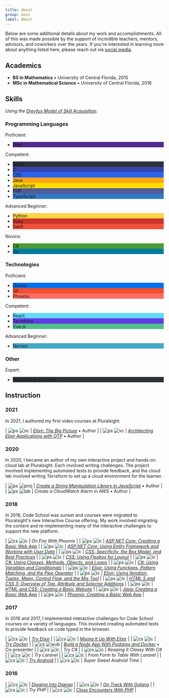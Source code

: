 ```yaml
---
title: About
group: main
label: About
---
```


Below are some additional details about my work and accomplishments.
All of this was made possible by the support of incredible teachers, mentors, advisors, and coworkers over the years.
If you're interested in learning more about anything listed here, please reach out via [social media](https://twitter.com/austin_j_foster/).

## Academics

- **BS in Mathematics** &bull; University of Central Florida, 2015
- **MSc in Mathematical Science** &bull; University of Central Florida, 2016


## Skills

_Using the [Dreyfus Model of Skill Acquisition](https://en.wikipedia.org/wiki/Dreyfus_model_of_skill_acquisition)_.

### Programming Languages

<div class="shield">
  <p>Proficient:</p>
  <ul>
    <li class="light" style="background-color: #4e2a8e">Elixir</li>
  </ul>
</div>

<div class="shield">
  <p>Competent:</p>
  <ul>
    <li class="light" style="background-color: #2b3238">Bash</li>
    <li class="light" style="background-color: #3745ac">C</li>
    <li class="light" style="background-color: #2965f1">CSS</li>
    <li class="dark" style="background-color: #FFA518">Java</li>
    <li class="dark" style="background-color: #fcdc00">JavaScript</li>
    <li class="light" style="background-color: #4F5B93">PHP</li>
    <li class="light" style="background-color: #3178c6">TypeScript</li>
  </ul>
</div>

<div class="shield">
  <p>Advanced Beginner:</p>
  <ul>
    <li class="dark" style="background-color: #ffd343">Python</li>
    <li class="light" style="background-color: #CC342D">Ruby</li>
    <li class="light" style="background-color: #F05138">Swift</li>
  </ul>
</div>

<div class="shield">
  <p>Novice:</p>
  <ul>
    <li class="light" style="background-color: #4b9c37">C#</li>
    <li class="light" style="background-color: #007d9c">Go</li>
  </ul>
</div>


### Technologies

<div class="shield">
  <p>Proficient:</p>
  <ul>
    <li class="light" style="background-color: #0073ec">Docker</li>
    <li class="light" style="background-color: #f14e32">Git</li>
    <li class="light" style="background-color: #ff6f61">Phoenix</li>
  </ul>
</div>

<div class="shield">
  <p>Competent:</p>
  <ul>
    <li class="dark" style="background-color: #61dafb">React</li>
    <li class="light" style="background-color: #623ce4">Terraform</li>
    <li class="dark" style="background-color: #4fc08d">Vue.js</li>
  </ul>
</div>

<div class="shield">
  <p>Advanced Beginner:</p>
  <ul>
    <li class="dark" style="background-color: #42a7c6">Nerves</li>
  </ul>
</div>


### Other

<div class="shield">
  <p>Expert:</p>
  <ul>
    <li class="light" style="background-color: #2b3238">Misspelling Variables</li>
  </ul>
</div>


## Instruction

### 2021

In 2021, I authored my first video courses at Pluralsight.

| ![ps][] ![vc][] | [_Elixir: The Big Picture_](https://www.pluralsight.com/courses/elixir-big-picture) &bull; Author |
| ![ps][] ![vc][] | [_Architecting Elixir Applications with OTP_](https://www.pluralsight.com/courses/elixir-architecting-applications-otp) &bull; Author |

### 2020

In 2020, I became an author of my own interactive project and hands-on cloud lab at Pluralsight. Each involved writing challenges. The project involved implementing automated tests to provide feedback, and the cloud lab involved writing Terraform to set up a cloud environment for the learner.

| ![ps][] ![proj][] | [_Create a String Manipulation Library in JavaScript_](https://www.pluralsight.com/projects/create-string-manipulation-library-in-javascript) &bull; Author |
| ![ps][] ![lab][] | _Create a CloudWatch Alarm in AWS_ &bull; Author |

### 2018

In 2018, Code School was sunset and courses were migrated to Pluralsight's new Interactive Course offering. My work involved migrating the content and re-implementing many of the interactive challenges to support the new platform.

| ![cs][] ![ic][] | _On Fire With Phoenix_ |
| ![ps][] ![ic][] | [_ASP.NET Core: Creating a Basic Web App_](https://www.pluralsight.com/interactive-courses/aspdotnet-basic-web-app) |
| ![ps][] ![ic][] | [_ASP.NET Core: Using Entity Framework and Working with User Data_](https://www.pluralsight.com/interactive-courses/aspdotnet-entity-framework-user-data) |
| ![ps][] ![ic][] | [_CSS: Specificity, the Box Model, and Best Practices_](https://www.pluralsight.com/interactive-courses/css-specificity-box-model-best-practices) |
| ![ps][] ![ic][] | [_CSS: Using Flexbox for Layout_](https://www.pluralsight.com/interactive-courses/css-flexbox-for-layout) |
| ![ps][] ![ic][] | [_C#: Using Classes, Methods, Objects, and Loops_](https://www.pluralsight.com/interactive-courses/csharp-classes-methods-objects-loops) |
| ![ps][] ![ic][] | [_C#: Using Variables and Conditionals_](https://www.pluralsight.com/interactive-courses/csharp-variables-conditionals) |
| ![ps][] ![ic][] | [_Elixir: Using Functions, Pattern Matching, and the Pipe Operator_](https://www.pluralsight.com/interactive-courses/elixir-functions-matching-pipe) |
| ![ps][] ![ic][] | [_Elixir: Using Iteration, Tuples, Maps, Control Flow, and the Mix Tool_](https://www.pluralsight.com/interactive-courses/elixir-iteration-types-flow-mix) |
| ![ps][] ![ic][] | [_HTML 5 and CSS 3: Overview of Tag, Attribute and Selector Additions_](https://www.pluralsight.com/interactive-courses/html-css-tag-attribute-selector) |
| ![ps][] ![ic][] | [_HTML and CSS: Creating a Basic Website_](https://www.pluralsight.com/interactive-courses/html-css-basic-website) |
| ![ps][] ![ic][] | [_Java: Creating a Basic Web App_](https://www.pluralsight.com/interactive-courses/java-creating-basic-web-app) |
| ![ps][] ![ic][] | [_Phoenix: Creating a Basic Web App_](https://www.pluralsight.com/interactive-courses/phoenix-creating-basic-web-app) |

### 2017

In 2016 and 2017, I implemented interactive challenges for Code School courses on a variety of languages. This involved creating automated tests to provide feedback on code typed in the browser.

| ![cs][] ![ic][] | [_Try Elixir_](https://web.archive.org/web/20180220232832/https://www.codeschool.com/courses/try-elixir/) |
| ![cs][] ![ic][] | [_Mixing It Up With Elixir_](https://web.archive.org/web/20180304114910/https://www.codeschool.com/courses/mixing-it-up-with-elixir) |
| ![cs][] ![ic][] | [_Try Docker_](https://web.archive.org/web/20170929025049/https://www.codeschool.com/courses/try-docker) |
| ![cs][] ![wub][] | [_Build a Node App With Postgres and Docker_](https://web.archive.org/web/20171002022830/https://www.codeschool.com/screencasts/build-a-node-app-with-postgres-and-docker) &bull; Co-presenter |
| ![cs][] ![ic][] | _Try C#_ |
| ![cs][] ![ic][] | _Keeping It Classy With C#_ |
| ![cs][] ![ic][] | _Try Laravel_ |
| ![cs][] ![ic][] | _From Form to Table With Laravel_ |
| ![cs][] ![ic][] | [_Try Android_](https://web.archive.org/web/20180310021318/https://www.codeschool.com/courses/try-android) |
| ![cs][] ![ic][] | _Super Sweet Android Time_ |

### 2016

| ![cs][] ![ic][] | [_Digging Into Django_](https://web.archive.org/web/20161224041648/https://www.codeschool.com/courses/digging-into-django) |
| ![cs][] ![ic][] | [_On Track With Golang_](https://web.archive.org/web/20161225041941/https://www.codeschool.com/courses/on-track-with-golang) |
| ![cs][] ![ic][] | _Try PHP_ |
| ![cs][] ![ic][] | [_Close Encounters With PHP_](https://web.archive.org/web/20170606191758/codeschool.com/courses/close-encounters-with-php) |

[cs]: https://assets.aj-foster.com/assets/icons/cs.svg "Code School"
[ps]: https://assets.aj-foster.com/assets/icons/ps.svg "Pluralsight"

[ic]: https://assets.aj-foster.com/assets/icons/ic.svg "Interactive Course"
[wub]: https://assets.aj-foster.com/assets/icons/wub.svg "Watch Us Build Screencast"
[proj]: https://assets.aj-foster.com/assets/icons/proj.svg "Interactive Project"
[lab]: https://assets.aj-foster.com/assets/icons/lab.svg "Hands-on Lab"
[vc]: https://assets.aj-foster.com/assets/icons/wub.svg "Video Course"

